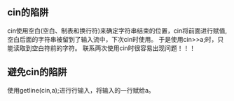 ## cin的陷阱
cin使用空白(空白、制表和换行符)来确定字符串结束的位置，cin将前面进行赋值,空白后面的字符串被留到了输入流中，下次cin时使用。
于是使用cin>>a;时，只能读取到空白符前的字符。
联系两次使用cin时很容易出现问题！！！

## 避免cin的陷阱
使用getline(cin,a);进行行输入，将输入的一行赋给a。
